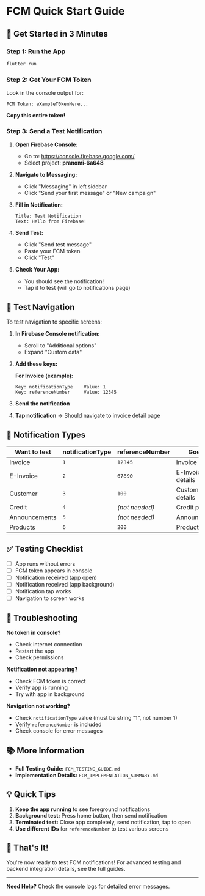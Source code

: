 # FCM Quick Start Guide

## 🚀 Get Started in 3 Minutes

### Step 1: Run the App

```bash
flutter run
```

### Step 2: Get Your FCM Token

Look in the console output for:

```
FCM Token: eXampleT0kenHere...
```

**Copy this entire token!**

### Step 3: Send a Test Notification

1. **Open Firebase Console:**
   - Go to: https://console.firebase.google.com/
   - Select project: **pranomi-6a648**

2. **Navigate to Messaging:**
   - Click "Messaging" in left sidebar
   - Click "Send your first message" or "New campaign"

3. **Fill in Notification:**
   ```
   Title: Test Notification
   Text: Hello from Firebase!
   ```

4. **Send Test:**
   - Click "Send test message"
   - Paste your FCM token
   - Click "Test"

5. **Check Your App:**
   - You should see the notification!
   - Tap it to test (will go to notifications page)

## 📱 Test Navigation

To test navigation to specific screens:

1. **In Firebase Console notification:**
   - Scroll to "Additional options"
   - Expand "Custom data"

2. **Add these keys:**

   **For Invoice (example):**
   ```
   Key: notificationType    Value: 1
   Key: referenceNumber     Value: 12345
   ```

3. **Send the notification**

4. **Tap notification** → Should navigate to invoice detail page

## 🎯 Notification Types

| Want to test | notificationType | referenceNumber | Goes to |
|--------------|------------------|-----------------|---------|
| Invoice | `1` | `12345` | Invoice details |
| E-Invoice | `2` | `67890` | E-Invoice details |
| Customer | `3` | `100` | Customer details |
| Credit | `4` | _(not needed)_ | Credit page |
| Announcements | `5` | _(not needed)_ | Announcements |
| Products | `6` | `200` | Product details |

## ✅ Testing Checklist

- [ ] App runs without errors
- [ ] FCM token appears in console
- [ ] Notification received (app open)
- [ ] Notification received (app background)
- [ ] Notification tap works
- [ ] Navigation to screen works

## 🐛 Troubleshooting

**No token in console?**
- Check internet connection
- Restart the app
- Check permissions

**Notification not appearing?**
- Check FCM token is correct
- Verify app is running
- Try with app in background

**Navigation not working?**
- Check `notificationType` value (must be string "1", not number 1)
- Verify `referenceNumber` is included
- Check console for error messages

## 📚 More Information

- **Full Testing Guide:** `FCM_TESTING_GUIDE.md`
- **Implementation Details:** `FCM_IMPLEMENTATION_SUMMARY.md`

## 💡 Quick Tips

1. **Keep the app running** to see foreground notifications
2. **Background test:** Press home button, then send notification
3. **Terminated test:** Close app completely, send notification, tap to open
4. **Use different IDs** for `referenceNumber` to test various screens

## 🎉 That's It!

You're now ready to test FCM notifications! For advanced testing and backend integration details, see the full guides.

---

**Need Help?** Check the console logs for detailed error messages.
